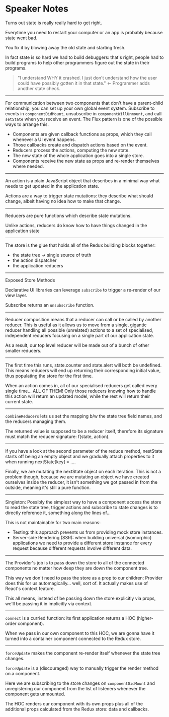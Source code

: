 # Speaker Notes

Turns out state is really really hard to get right.

Everytime you need to restart your computer or an app is probably because state went bad.

You fix it by blowing away the old state and starting fresh.

In fact state is so hard we had to build debuggers: that's right, people had to build programs to help other programmers figure out the state in their programs.

> "I understand WHY it crashed. I just don't understand how the user could have possibly gotten it in that state." ← Programmer adds another state check.

---

For communication between two components that don't have a parent-child relationship, you can set up your own global event system. Subscribe to events in `componentDidMount`, unsubscribe in `componentWillUnmount`, and call `setState` when you receive an event. The Flux pattern is one of the possible ways to arrange this.

- Components are given callback functions as props, which they call whenever a UI event happens.
- Those callbacks create and dispatch actions based on the event.
- Reducers process the actions, computing the new state.
- The new state of the whole application goes into a single store.
- Components receive the new state as props and re-render themselves where needed.

---

An action is a plain JavaScript object that describes in a minimal way what needs to get updated in the application state.

Actions are a way to trigger state mutations: they describe what should change, albeit having no idea how to make that change.

---

Reducers are pure functions which describe state mutations.

Unlike actions, reducers do know how to have things changed in the application state

---

The store is the glue that holds all of the Redux building blocks together:

- the state tree → single source of truth
- the action dispatcher
- the application reducers

---

Exposed Store Methods

Declarative UI libraries can leverage `subscribe` to trigger a re-render of our view layer.

Subscribe returns an `unsubscribe` function.

---

Reducer composition means that a reducer can call or be called by another reducer. This is useful as it allows us to move from a single, gigantic reducer handling all possible (unrelated) actions to a set of specialised, independent reducers focusing on a single part of our application state.

As a result, our top level reducer will be made out of a bunch of other smaller reducers.

---

The first time this runs, state.counter and state.alert will both be undefined. This means reducers will end up returning their corresponding initial value, thus populating the store for the first time.

When an action comes in, all of our specialised reducers get called every single time… ALL OF THEM! Only those reducers knowing how to handle this action will return an updated model, while the rest will return their current state.

---

`combineReducers` lets us set the mapping b/w the state tree field names, and the reducers managing them.

The returned value is supposed to be a reducer itself, therefore its signature must match the reducer signature: f(state, action).

---

If you have a look at the second parameter of the reduce method, nestState starts off being an empty object and we gradually attach properties to it when running nextState[key] = ....

Finally, we are mutating the nextState object on each iteration. This is not a problem though, because we are mutating an object we have created ourselves inside the reducer, it isn't something we got passed in from the outside, meaning it's still a pure function.

---

Singleton: Possibly the simplest way to have a component access the store to read the state tree, trigger actions and subscribe to state changes is to directly reference it, something along the lines of...

This is not maintainable for two main reasons:

- Testing: this approach prevents us from providing mock store instances.
- Server-side Rendering (SSR): when building universal (isomorphic) applications we need to provide a different store instance for every request because different requests involve different data.

---

The Provider's job is to pass down the store to all of the connected components no matter how deep they are down the component tree.

This way we don't need to pass the store as a prop to our children: Provider does this for us automagically… well, sort of. It actually makes use of React's context feature.

This all means, instead of be passing down the store explicitly via props, we'll be passing it in implicitly via context.

---

`connect` is a curried function: its first application returns a HOC (higher-order component).

When we pass in our own component to this HOC, we are gonna have it turned into a container component connected to the Redux store.

---

`forceUpdate` makes the component re-render itself whenever the state tree changes. 

`forceUpdate` is a (discouraged) way to manually trigger the render method on a component.

Here we are subscribing to the store changes on `componentDidMount` and unregistering our component from the list of listeners whenever the component gets unmounted.

The HOC renders our component with its own props plus all of the additional props calculated from the Redux store: data and callbacks.

